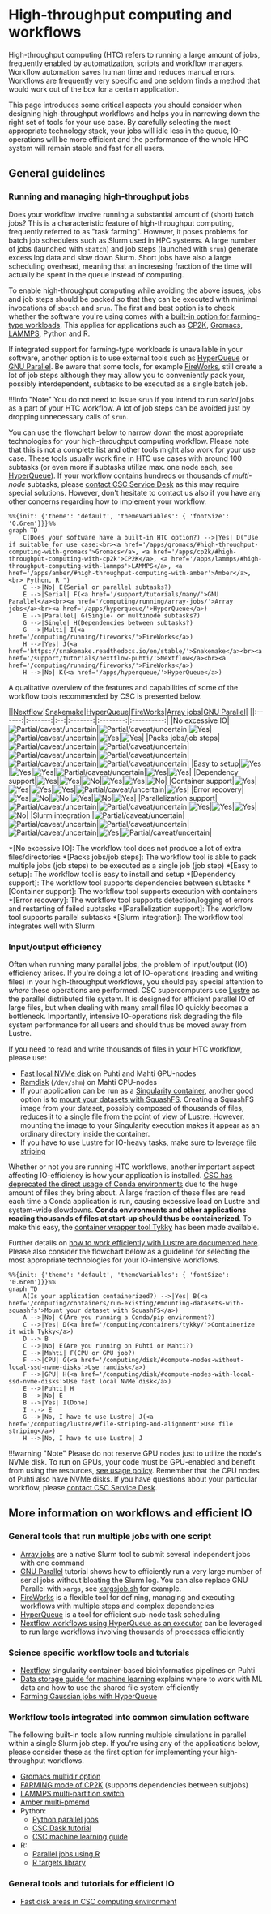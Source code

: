 # High-throughput computing and workflows

High-throughput computing (HTC) refers to running a large amount of jobs,
frequently enabled by automatization, scripts and workflow managers. Workflow
automation saves human time and reduces manual errors. Workflows are frequently
very specific and one seldom finds a method that would work out of the box for a
certain application.

This page introduces some critical aspects you should consider when designing
high-throughput workflows and helps you in narrowing down the right set of tools
for your use case. By carefully selecting the most appropriate technology stack,
your jobs will idle less in the queue, IO-operations will be more efficient and
the performance of the whole HPC system will remain stable and fast for all users.

## General guidelines

### Running and managing high-throughput jobs

Does your workflow involve running a substantial amount of (short) batch jobs?
This is a characteristic feature of high-throughput computing, frequently referred
to as "task farming". However, it poses problems for batch job schedulers such as
Slurm used in HPC systems. A large number of jobs (launched with `sbatch`) and job
steps (launched with `srun`) generate excess log data and slow down Slurm. Short
jobs have also a large scheduling overhead, meaning that an increasing fraction
of the time will actually be spent in the queue instead of computing.

To enable high-throughput computing while avoiding the above issues, jobs and job
steps should be packed so that they can be executed with minimal invocations of
`sbatch` and `srun`. The first and best option is to check whether the software
you're using comes with a [built-in option for farming-type workloads]. This
applies for applications such as [CP2K][cp2k], [Gromacs][gmx],  [LAMMPS][lmp], Python and R.

If integrated support for farming-type workloads is unavailable in your software,
another option is to use external tools such as [HyperQueue] or [GNU Parallel].
Be aware that some tools, for example [FireWorks], still create a lot
of job steps although they may allow you to conveniently pack your, possibly
interdependent, subtasks to be executed as a single batch job.

!!!info "Note"
    You do not need to issue `srun` if you intend to run *serial* jobs as a part
    of your HTC workflow. A lot of job steps can be avoided just by dropping
    unnecessary calls of `srun`.

You can use the flowchart below to narrow down the most appropriate technologies
for your high-throughput computing workflow. Please note that this is not a complete
list and other tools might also work for your use case. These tools usually work fine
in HTC use cases with around 100 subtasks (or even more if subtasks utilize max. one
node each, see [HyperQueue]). If your workflow contains hundreds or thousands of
*multi-node* subtasks, please [contact CSC Service Desk] as this may require special
solutions. However, don't hesitate to contact us also if you have any other concerns
regarding how to implement your workflow.

```mermaid
%%{init: {'theme': 'default', 'themeVariables': { 'fontSize': '0.6rem'}}}%%
graph TD
    C(Does your software have a built-in HTC option?) -->|Yes| D("Use if suitable for use case:<br><a href='/apps/gromacs/#high-throughput-computing-with-gromacs'>Gromacs</a>, <a href='/apps/cp2k/#high-throughput-computing-with-cp2k'>CP2K</a>, <a href='/apps/lammps/#high-throughput-computing-with-lammps'>LAMMPS</a>, <a href='/apps/amber/#high-throughput-computing-with-amber'>Amber</a>,<br> Python, R ")
    C -->|No| E(Serial or parallel subtasks?)
    E -->|Serial| F(<a href='/support/tutorials/many/'>GNU Parallel</a><br><a href='/computing/running/array-jobs/'>Array jobs</a><br><a href='/apps/hyperqueue/'>HyperQueue</a>)
    E -->|Parallel| G(Single- or multinode subtasks?)
    G -->|Single| H(Dependencies between subtasks?)
    G -->|Multi| I(<a href='/computing/running/fireworks/'>FireWorks</a>)
    H -->|Yes| J(<a href='https://snakemake.readthedocs.io/en/stable/'>Snakemake</a><br><a href='/support/tutorials/nextflow-puhti/'>Nextflow</a><br><a href='/computing/running/fireworks/'>FireWorks</a>)
    H -->|No| K(<a href='/apps/hyperqueue/'>HyperQueue</a>)
```

A qualitative overview of the features and capabilities of some of the workflow
tools recommended by CSC is presented below.

||[Nextflow]|[Snakemake]|[HyperQueue]|[FireWorks]|[Array jobs]|[GNU Parallel]|
||:------:|:-------:|:--:|:-------:|:--------:|:----------:|
|No excessive IO|![Partial/caveat/uncertain](../../img/alert.svg 'Partial/caveat/uncertain')|![Partial/caveat/uncertain](../../img/alert.svg 'Partial/caveat/uncertain')|![Yes](../../img/check-circle.svg 'Yes')|![Partial/caveat/uncertain](../../img/alert.svg 'Partial/caveat/uncertain')|![Yes](../../img/check-circle.svg 'Yes')|![Yes](../../img/check-circle.svg 'Yes')|
|Packs jobs/job steps|![Partial/caveat/uncertain](../../img/alert.svg 'Partial/caveat/uncertain')|![Partial/caveat/uncertain](../../img/alert.svg 'Partial/caveat/uncertain')|![Partial/caveat/uncertain](../../img/alert.svg 'Partial/caveat/uncertain')|![Partial/caveat/uncertain](../../img/alert.svg 'Partial/caveat/uncertain')|![Partial/caveat/uncertain](../../img/alert.svg 'Partial/caveat/uncertain')|![Partial/caveat/uncertain](../../img/alert.svg 'Partial/caveat/uncertain')|
|Easy to setup|![Yes](../../img/check-circle.svg 'Yes')|![Yes](../../img/check-circle.svg 'Yes')|![Yes](../../img/check-circle.svg 'Yes')|![Partial/caveat/uncertain](../../img/alert.svg 'Partial/caveat/uncertain')|![Yes](../../img/check-circle.svg 'Yes')|![Yes](../../img/check-circle.svg 'Yes')|
|Dependency support|![Yes](../../img/check-circle.svg 'Yes')|![Yes](../../img/check-circle.svg 'Yes')|![No](../../img/x-circle.svg 'No')|![Yes](../../img/check-circle.svg 'Yes')|![Yes](../../img/check-circle.svg 'Yes')|![No](../../img/x-circle.svg 'No')|
|Container support|![Yes](../../img/check-circle.svg 'Yes')|![Yes](../../img/check-circle.svg 'Yes')|![Yes](../../img/check-circle.svg 'Yes')|![Yes](../../img/check-circle.svg 'Yes')|![Partial/caveat/uncertain](../../img/alert.svg 'Partial/caveat/uncertain')|![Yes](../../img/check-circle.svg 'Yes')|
|Error recovery|![Yes](../../img/check-circle.svg 'Yes')|![No](../../img/x-circle.svg 'No')|![No](../../img/x-circle.svg 'No')|![Yes](../../img/check-circle.svg 'Yes')|![No](../../img/x-circle.svg 'No')|![Yes](../../img/check-circle.svg 'Yes')|
|Parallelization support|![Partial/caveat/uncertain](../../img/alert.svg 'Partial/caveat/uncertain')|![Partial/caveat/uncertain](../../img/alert.svg 'Partial/caveat/uncertain')|![Yes](../../img/check-circle.svg 'Yes')|![Yes](../../img/check-circle.svg 'Yes')|![Yes](../../img/check-circle.svg 'Yes')|![No](../../img/x-circle.svg 'No')|
|Slurm integration |![Partial/caveat/uncertain](../../img/alert.svg 'Partial/caveat/uncertain')|![Partial/caveat/uncertain](../../img/alert.svg 'Partial/caveat/uncertain')|![Partial/caveat/uncertain](../../img/alert.svg 'Partial/caveat/uncertain')|![Partial/caveat/uncertain](../../img/alert.svg 'Partial/caveat/uncertain')|![Yes](../../img/check-circle.svg 'Yes')|![Partial/caveat/uncertain](../../img/alert.svg 'Partial/caveat/uncertain')|

*[No excessive IO]: The workflow tool does not produce a lot of extra files/directories
*[Packs jobs/job steps]: The workflow tool is able to pack multiple jobs (job steps) to be executed as a single job (job step)
*[Easy to setup]: The workflow tool is easy to install and setup
*[Dependency support]: The workflow tool supports dependencies between subtasks
*[Container support]: The workflow tool supports execution with containers
*[Error recovery]: The workflow tool supports detection/logging of errors and restarting of failed subtasks
*[Parallelization support]: The workflow tool supports parallel subtasks
*[Slurm integration]: The workflow tool integrates well with Slurm

### Input/output efficiency

Often when running many parallel jobs, the problem of input/output (IO) efficiency
arises. If you're doing a lot of IO-operations (reading and writing files) in your
high-throughput workflows, you should pay special attention to *where* these
operations are performed. CSC supercomputers use [Lustre] as the
parallel distributed file system. It is designed for efficient parallel IO of
large files, but when dealing with many small files IO quickly becomes a bottleneck.
Importantly, intensive IO-operations risk degrading the file system performance for
all users and should thus be moved away from Lustre.

If you need to read and write thousands of files in your HTC workflow, please use:

* [Fast local NVMe disk] on Puhti and Mahti GPU-nodes
* [Ramdisk] (`/dev/shm`) on Mahti CPU-nodes
* If your application can be run as a [Singularity container], another good option
  is to [mount your datasets with SquashFS]. Creating a SquashFS image from your
  dataset, possibly composed of thousands of files, reduces it to a single file
  from the point of view of Lustre. However, mounting the image to your Singularity
  execution makes it appear as an ordinary directory inside the container.
* If you have to use Lustre for IO-heavy tasks, make sure to leverage [file striping]

Whether or not you are running HTC workflows, another important aspect affecting
IO-efficiency is how your application is installed.
[CSC has deprecated the direct usage of Conda environments] due to the huge amount
of files they bring about. A large fraction of these files are read each time a
Conda application is run, causing excessive load on Lustre and system-wide slowdowns.
**Conda environments and other applications reading thousands of files at start-up
should thus be containerized**. To make this easy, the [container wrapper tool Tykky]
has been made available.

Further details on [how to work efficiently with Lustre are documented here].
Please also consider the flowchart below as a guideline for selecting the most
appropriate technologies for your IO-intensive workflows.

```mermaid
%%{init: {'theme': 'default', 'themeVariables': { 'fontSize': '0.6rem'}}}%%
graph TD
    A(Is your application containerized?) -->|Yes| B(<a href='/computing/containers/run-existing/#mounting-datasets-with-squashfs'>Mount your dataset with SquashFS</a>)
    A -->|No| C(Are you running a Conda/pip environment?)
    C -->|Yes| D(<a href='/computing/containers/tykky/'>Containerize it with Tykky</a>)
    D --> B
    C -->|No| E(Are you running on Puhti or Mahti?)
    E -->|Mahti| F(CPU or GPU job?)
    F -->|CPU| G(<a href='/computing/disk/#compute-nodes-without-local-ssd-nvme-disks'>Use ramdisk</a>)
    F -->|GPU| H(<a href='/computing/disk/#compute-nodes-with-local-ssd-nvme-disks'>Use fast local NVMe disk</a>)
    E -->|Puhti| H
    B -->|No| E
    B -->|Yes| I(Done)
    I -.-> E
    G -->|No, I have to use Lustre| J(<a href='/computing/lustre/#file-striping-and-alignment'>Use file striping</a>)
    H -->|No, I have to use Lustre| J
```

!!!warning "Note"
    Please do not reserve GPU nodes just to utilize the node's NVMe disk. To run
    on GPUs, your code must be GPU-enabled and benefit from using the resources,
    [see usage policy]. Remember that the CPU nodes of Puhti also have NVMe disks.
    If you have questions about your particular workflow, please [contact CSC Service Desk].

## More information on workflows and efficient IO

### General tools that run multiple jobs with one script

* [Array jobs] are a native Slurm tool to submit several independent
  jobs with one command
* [GNU Parallel] tutorial shows how to efficiently run a very large number of
  serial jobs without bloating the Slurm log. You can also replace GNU Parallel
  with `xargs`, see [xargsjob.sh] for example.
* [FireWorks] is a flexible tool for defining, managing and
  executing workflows with multiple steps and complex dependencies
* [HyperQueue] is a tool for efficient sub-node task scheduling
* [Nextflow workflows using HyperQueue as an executor] can be leveraged to run
  large workflows involving thousands of processes efficiently

### Science specific workflow tools and tutorials

* [Nextflow] singularity container-based bioinformatics pipelines on Puhti
* [Data storage guide for machine learning] explains where to work with ML data
  and how to use the shared file system efficiently
* [Farming Gaussian jobs with HyperQueue]

### Workflow tools integrated into common simulation software

The following built-in tools allow running multiple simulations in parallel
within a single Slurm job step. If you're using any of the applications below,
please consider these as the first option for implementing your high-throughput
workflows.

* [Gromacs multidir option][gmx]
* [FARMING mode of CP2K][cp2k] (supports dependencies between subjobs)
* [LAMMPS multi-partition switch][lmp]
* [Amber multi-pmemd][amber-multi-pmemd]
* Python:
    * [Python parallel jobs](../../apps/python.md#python-parallel-jobs)
    * [CSC Dask tutorial](../../support/tutorials/dask-python.md)
    * [CSC machine learning guide](../../support/tutorials/ml-guide.md)
* R:
    * [Parallel jobs using R](../../support/tutorials/parallel-r.md)
    * [R targets library](https://docs.ropensci.org/targets/)

### General tools and tutorials for efficient IO

* [Fast disk areas in CSC computing environment]

[built-in option for farming-type workloads]: throughput.md#workflow-tools-integrated-into-common-simulation-software
[gmx]: ../../apps/gromacs.md#high-throughput-computing-with-gromacs
[amber-multi-pmemd]: ../../apps/amber.md#high-throughput-computing-with-amber
[cp2k]: ../../apps/cp2k.md#high-throughput-computing-with-cp2k
[lmp]: ../../apps/lammps.md#high-throughput-computing-with-lammps
[HyperQueue]: ../../apps/hyperqueue.md
[GNU Parallel]: ../../support/tutorials/many.md
[FireWorks]: fireworks.md
[contact CSC Service Desk]: ../../support/contact.md
[Nextflow]: ../../support/tutorials/nextflow-puhti.md
[Snakemake]: https://snakemake.readthedocs.io/en/stable/
[Array jobs]: array-jobs.md
[Lustre]: ../lustre.md
[Fast local NVMe disk]: ../disk.md#compute-nodes-with-local-ssd-nvme-disks
[Ramdisk]: ../disk.md#compute-nodes-without-local-ssd-nvme-disks
[Singularity container]: ../containers/run-existing.md
[mount your datasets with SquashFS]: ../containers/run-existing.md#mounting-datasets-with-squashfs
[file striping]: ../lustre.md#file-striping-and-alignment
[CSC has deprecated the direct usage of Conda environments]: ../../support/tutorials/conda.md
[container wrapper tool Tykky]: ../containers/tykky.md
[how to work efficiently with Lustre are documented here]: ../lustre.md#best-practices
[Data storage guide for machine learning]: ../../support/tutorials/ml-data.md
[xargsjob.sh]: https://a3s.fi/pub/xargsjob.sh
[see usage policy]: ../usage-policy.md#gpu-nodes
[Fast disk areas in CSC computing environment]: https://csc-training.github.io/csc-env-eff/hands-on/disk-areas/disk-areas-tutorial-fastdisks.html
[Nextflow workflows using HyperQueue as an executor]: ../../support/tutorials/nextflow-hq.md
[Farming Gaussian jobs with HyperQueue]: https://csc-training.github.io/csc-env-eff/hands-on/throughput/gaussian_hq.html